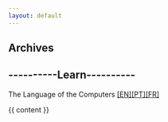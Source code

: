 ```yaml
---
layout: default
---
```

<section>
<h1>Archives</h1>
<h2><span>----------</span>Learn<span>----------</span></h2>
<p>The Language of the Computers <a href="">[EN]</a><a href="">[PT]</a><a href="">[FR]</a></p>
{{ content }}
</section>
